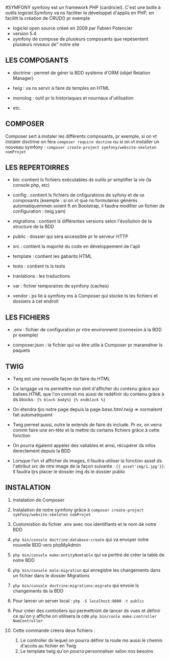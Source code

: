 #SYMFONY
symfony est un framework PHP (cardriciel). C'est une boîte à outils logiciel.Symfony va ns faciliter le développet d'applis en PHP, en facilitt la création de CRUD() pr exemple

- logiciel open source créeé en 2009 par Fabien Potencier
- version 5.4
- symfony de compose de plusieurs composants que repésentent plusieurs niveaux de" notre site

## LES COMPOSANTS
- doctrine : permet de gérer la BDD système d'ORM (objet Relation Manager)

- twig : va ns servir à faire ds temples en HTML
- monolog : outil pr ls historiaques et nournaux d'utilisation
- etc.

## COMPOSER
Composer sert à instaler les différents composants, pr exemple, si on vt instaler doctrine on fera `composer require doctine` ou si on vt installer un nouveau symfony : `composer create-project symfony/website-skeleton nomProjet`

## LES REPERTOIRRES
- bin :contient ls fichiers exécutables ds outils pr simplifier la vie (la console php, etc)

- config : contient ls fichiers de cnfigurations de syfony et de ss composants (exemple : si on vt que ns  formulaires générés automatiquemmen soient ft en Bootstrap, il faudra modifier un fichier de configuration : twig.yam)

- migrations : contient ls différentes versions selon l'évollution de la structure de la BDD

- public : dossier qui sera accessible pr le serveur HTTP

- src : contient la majorité du code en développement de l'apli

- template : contient les gabarits HTML

- tests : contient ts ls tests

- tranlations : les traductions

- var : fichier temporaires de symfony (caches)

- vendor : ps lié à symfony ms à Composer qui stocke ts les fichiers et dossiers à cet endroit

## LES FICHIERS

- .env : fichier de configuration pr ntre environnemt (connexion à la BDD pr exemple)

- composer.json : le fichier qui va être utile à Composer pr maramétrer ls paquets

## TWIG

- Twig est une nouvelle façon de faire du HTML
  
- Ce langage va ns permettre non slmt d'afficher du contenu grâce aux balises HTML que l'on connait ms aussi de redéfinir du contenu grâce à ds blocks : `{% block body%} {% endblock %}`

- On étendra tjrs notre page depuis la page *base.html.twig* => normalemt fait automatiquemt

- Twig permet aussi, outre le extends de faire ds include. Pr ex, on verra commt faire une en-tête et la mettre ds certains fichiers grâce à cette fonction

- On pourra égalemt appeler des valiables et ainsi, récupérer ds infos derectement depuis la BDD 
- Lorsque l'on vt afficher ds images, il faudra utiliser la fonction asset ds l'attribut src de ntre image de  la façon suivante : `{{ asset'img/1.jpg'}}`. Il faudra tjrs placer le dossier img ds le dossier public

## INSTALATION

1. Instalation de Composer

2. Instalation de notre symfony grâce à  `composer create-project symfony/website-skeleton nomProjet`
3. Customistion du fichier .env avec nos identifiants et le nom de notre BDD
4. `php bin/console doctrine:database:create` qui va envoyer notre nouvelle BDD vers phpMyAdmin
5. `php bin/console make:entityNomtable` qui va perttre de créer la table de notre BDD 
6. `php bin/console male:migration` qui enregistre les changements dans un fichier dans le dossier Migrations
7. `php bin/console doctrine:migrations:migrate` qui envoie ls changements ds la BDD
8. Pour lancer un server local : `php -S localhost:8000 -t public`
9. Pour créer des controllers qui permettront de lancer ds vues et définir ce qu'on y affiche on utilisera la cde `php bin/conle make:controller NomController`
10. Cette commande créera deux fichiers : 
    1. Le controller ds lequel on pourra définir la route ms aussi le chemin d'accès au fichier en Twig
    2. Le template twig qu'on pourra personnaliser selon nos besoins 
